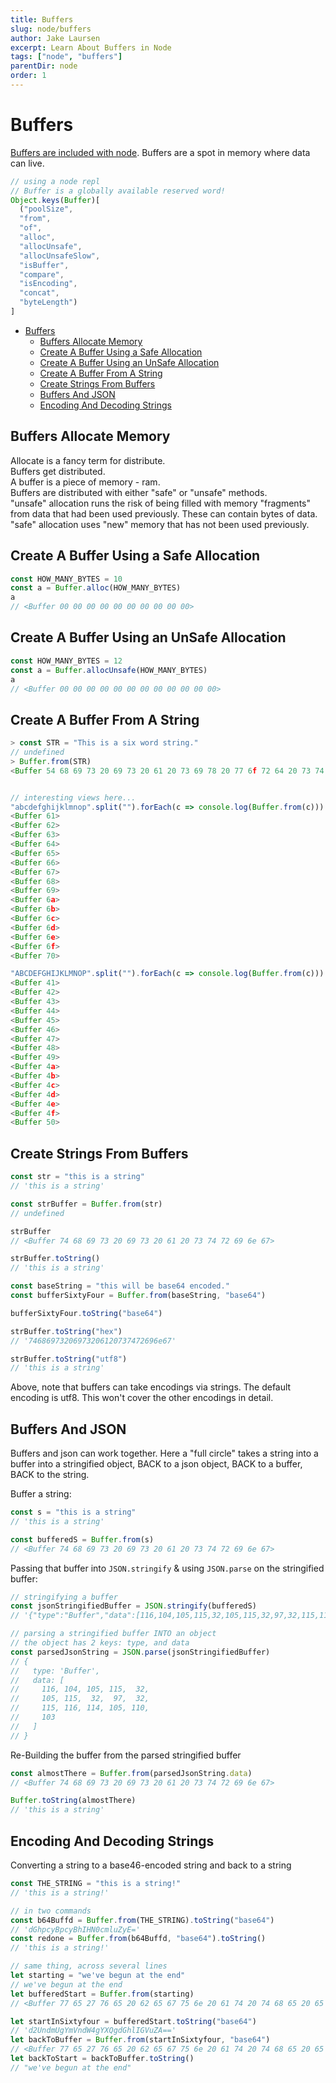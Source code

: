 ```yaml
---
title: Buffers
slug: node/buffers
author: Jake Laursen
excerpt: Learn About Buffers in Node
tags: ["node", "buffers"]
parentDir: node
order: 1
---
```


# Buffers

[Buffers are included with node](https://nodejs.org/api/buffer.html). Buffers are a spot in memory where data can live.

```js
// using a node repl
// Buffer is a globally available reserved word!
Object.keys(Buffer)[
  ("poolSize",
  "from",
  "of",
  "alloc",
  "allocUnsafe",
  "allocUnsafeSlow",
  "isBuffer",
  "compare",
  "isEncoding",
  "concat",
  "byteLength")
]
```

- [Buffers](#buffers)
  - [Buffers Allocate Memory](#buffers-allocate-memory)
  - [Create A Buffer Using a Safe Allocation](#create-a-buffer-using-a-safe-allocation)
  - [Create A Buffer Using an UnSafe Allocation](#create-a-buffer-using-an-unsafe-allocation)
  - [Create A Buffer From A String](#create-a-buffer-from-a-string)
  - [Create Strings From Buffers](#create-strings-from-buffers)
  - [Buffers And JSON](#buffers-and-json)
  - [Encoding And Decoding Strings](#encoding-and-decoding-strings)

## Buffers Allocate Memory

Allocate is a fancy term for distribute.  
Buffers get distributed.  
A buffer is a piece of memory - ram.  
Buffers are distributed with either "safe" or "unsafe" methods.  
"unsafe" allocation runs the risk of being filled with memory "fragments" from data that had been used previously. These can contain bytes of data.  
"safe" allocation uses "new" memory that has not been used previously.

## Create A Buffer Using a Safe Allocation

```js
const HOW_MANY_BYTES = 10
const a = Buffer.alloc(HOW_MANY_BYTES)
a
// <Buffer 00 00 00 00 00 00 00 00 00 00>
```

## Create A Buffer Using an UnSafe Allocation

```js
const HOW_MANY_BYTES = 12
const a = Buffer.allocUnsafe(HOW_MANY_BYTES)
a
// <Buffer 00 00 00 00 00 00 00 00 00 00 00 00>
```

## Create A Buffer From A String

```js
> const STR = "This is a six word string."
// undefined
> Buffer.from(STR)
<Buffer 54 68 69 73 20 69 73 20 61 20 73 69 78 20 77 6f 72 64 20 73 74 72 69 6e 67 >


// interesting views here...
"abcdefghijklmnop".split("").forEach(c => console.log(Buffer.from(c)))
<Buffer 61>
<Buffer 62>
<Buffer 63>
<Buffer 64>
<Buffer 65>
<Buffer 66>
<Buffer 67>
<Buffer 68>
<Buffer 69>
<Buffer 6a>
<Buffer 6b>
<Buffer 6c>
<Buffer 6d>
<Buffer 6e>
<Buffer 6f>
<Buffer 70>

"ABCDEFGHIJKLMNOP".split("").forEach(c => console.log(Buffer.from(c)))
<Buffer 41>
<Buffer 42>
<Buffer 43>
<Buffer 44>
<Buffer 45>
<Buffer 46>
<Buffer 47>
<Buffer 48>
<Buffer 49>
<Buffer 4a>
<Buffer 4b>
<Buffer 4c>
<Buffer 4d>
<Buffer 4e>
<Buffer 4f>
<Buffer 50>
```

## Create Strings From Buffers

```js
const str = "this is a string"
// 'this is a string'

const strBuffer = Buffer.from(str)
// undefined

strBuffer
// <Buffer 74 68 69 73 20 69 73 20 61 20 73 74 72 69 6e 67>

strBuffer.toString()
// 'this is a string'

const baseString = "this will be base64 encoded."
const bufferSixtyFour = Buffer.from(baseString, "base64")

bufferSixtyFour.toString("base64")

strBuffer.toString("hex")
// '74686973206973206120737472696e67'

strBuffer.toString("utf8")
// 'this is a string'
```

Above, note that buffers can take encodings via strings. The default encoding is utf8. This won't cover the other encodings in detail.

## Buffers And JSON

Buffers and json can work together. Here a "full circle" takes a string into a buffer into a stringified object, BACK to a json object, BACK to a buffer, BACK to the string.

Buffer a string:

```js
const s = "this is a string"
// 'this is a string'

const bufferedS = Buffer.from(s)
// <Buffer 74 68 69 73 20 69 73 20 61 20 73 74 72 69 6e 67>
```

Passing that buffer into `JSON.stringify` & using `JSON.parse` on the stringified buffer:

```js
// stringifying a buffer
const jsonStringifiedBuffer = JSON.stringify(bufferedS)
// '{"type":"Buffer","data":[116,104,105,115,32,105,115,32,97,32,115,116,114,105,110,103]}'

// parsing a stringified buffer INTO an object
// the object has 2 keys: type, and data
const parsedJsonString = JSON.parse(jsonStringifiedBuffer)
// {
//   type: 'Buffer',
//   data: [
//     116, 104, 105, 115,  32,
//     105, 115,  32,  97,  32,
//     115, 116, 114, 105, 110,
//     103
//   ]
// }
```

Re-Building the buffer from the parsed stringified buffer

```js
const almostThere = Buffer.from(parsedJsonString.data)
// <Buffer 74 68 69 73 20 69 73 20 61 20 73 74 72 69 6e 67>

Buffer.toString(almostThere)
// 'this is a string'
```

## Encoding And Decoding Strings

Converting a string to a base46-encoded string and back to a string

```js
const THE_STRING = "this is a string!"
// 'this is a string!'

// in two commands
const b64Buffd = Buffer.from(THE_STRING).toString("base64")
// 'dGhpcyBpcyBhIHN0cmluZyE='
const redone = Buffer.from(b64Buffd, "base64").toString()
// 'this is a string!'

// same thing, across several lines
let starting = "we've begun at the end"
// we've begun at the end
let bufferedStart = Buffer.from(starting)
// <Buffer 77 65 27 76 65 20 62 65 67 75 6e 20 61 74 20 74 68 65 20 65 6e 64>

let startInSixtyfour = bufferedStart.toString("base64")
// 'd2UndmUgYmVndW4gYXQgdGhlIGVuZA=='
let backToBuffer = Buffer.from(startInSixtyfour, "base64")
// <Buffer 77 65 27 76 65 20 62 65 67 75 6e 20 61 74 20 74 68 65 20 65 6e 64>
let backToStart = backToBuffer.toString()
// "we've begun at the end"
```
